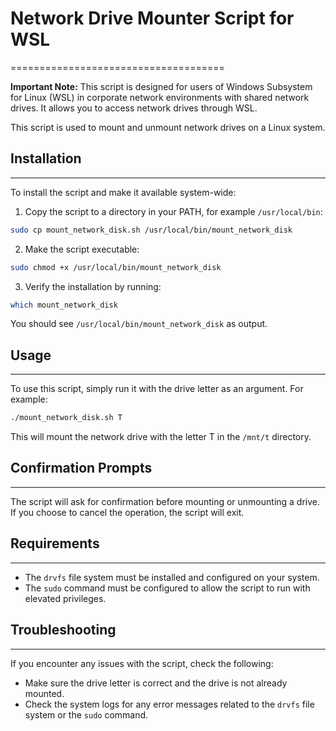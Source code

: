 # Network Drive Mounter Script for WSL
=====================================

**Important Note:** This script is designed for users of Windows Subsystem for Linux (WSL) in corporate network environments with shared network drives. It allows you to access network drives through WSL.

This script is used to mount and unmount network drives on a Linux system.

## Installation
---------------

To install the script and make it available system-wide:

1. Copy the script to a directory in your PATH, for example `/usr/local/bin`:

```bash
sudo cp mount_network_disk.sh /usr/local/bin/mount_network_disk
```

2. Make the script executable:

```bash
sudo chmod +x /usr/local/bin/mount_network_disk
```

3. Verify the installation by running:

```bash
which mount_network_disk
```

You should see `/usr/local/bin/mount_network_disk` as output.

## Usage
---------

To use this script, simply run it with the drive letter as an argument. For example:

```bash
./mount_network_disk.sh T
```

This will mount the network drive with the letter T in the `/mnt/t` directory.

## Confirmation Prompts
----------------------

The script will ask for confirmation before mounting or unmounting a drive. If you choose to cancel the operation, the script will exit.

## Requirements
------------

* The `drvfs` file system must be installed and configured on your system.
* The `sudo` command must be configured to allow the script to run with elevated privileges.

## Troubleshooting
-----------------

If you encounter any issues with the script, check the following:

* Make sure the drive letter is correct and the drive is not already mounted.
* Check the system logs for any error messages related to the `drvfs` file system or the `sudo` command.

